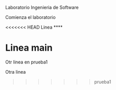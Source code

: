 Laboratorio Ingenieria de Software

Comienza el laboratorio

<<<<<<< HEAD
Linea ****

Linea main 
=======
Otr linea en prueba1

Otra linea
>>>>>>> prueba1

